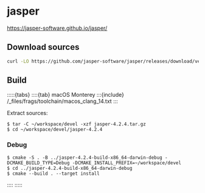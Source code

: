 # jasper

<https://jasper-software.github.io/jasper/>

## Download sources

```sh
curl -LO https://github.com/jasper-software/jasper/releases/download/version-4.2.4/jasper-4.2.4.tar.gz
```

## Build

:::::{tabs}
::::{tab} macOS Monterey
:::{include} /_files/frags/toolchain/macos_clang_14.txt
:::

Extract sources:

```console
$ tar -C ~/workspace/devel -xzf jasper-4.2.4.tar.gz
$ cd ~/workspace/devel/jasper-4.2.4
```

### Debug

```console
$ cmake -S . -B ../jasper-4.2.4-build-x86_64-darwin-debug -DCMAKE_BUILD_TYPE=Debug -DCMAKE_INSTALL_PREFIX=~/workspace/devel
$ cd ../jasper-4.2.4-build-x86_64-darwin-debug
$ cmake --build . --target install
```

::::
:::::
